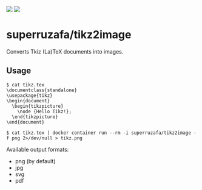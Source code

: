 [![](https://images.microbadger.com/badges/image/superruzafa/tikz2image.svg)](https://microbadger.com/images/superruzafa/tikz2image "Get your own image badge on microbadger.com")
[![](https://images.microbadger.com/badges/version/superruzafa/tikz2image.svg)](https://microbadger.com/images/superruzafa/tikz2image "Get your own version badge on microbadger.com")

# superruzafa/tikz2image

Converts Tkiz (La)TeX documents into images.

## Usage

```
$ cat tikz.tex
\documentclass{standalone}
\usepackage{tikz}
\begin{document}
  \begin{tikzpicture}
    \node {Hello Tikz!};
  \end{tikzpicture}
\end{document}

$ cat tikz.tex | docker container run --rm -i superruzafa/tikz2image -f png 2>/dev/null > tikz.png
```

Available output formats:

* png (by default)
* jpg
* svg
* pdf

